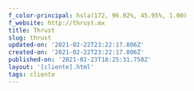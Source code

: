 ```yaml
---
f_color-principal: hsla(172, 96.92%, 45.95%, 1.00)
f_website: http://thrust.mx
title: Thrust
slug: thrust
updated-on: '2021-02-22T23:22:17.806Z'
created-on: '2021-02-22T23:22:17.806Z'
published-on: '2021-02-23T18:25:31.758Z'
layout: '[cliente].html'
tags: cliente
---
```




